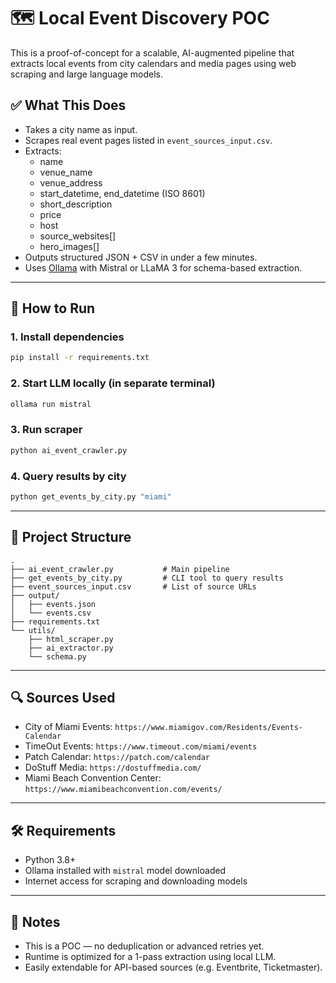 # 🗺️ Local Event Discovery POC

This is a proof-of-concept for a scalable, AI-augmented pipeline that extracts local events from city calendars and media pages using web scraping and large language models.

## ✅ What This Does

- Takes a city name as input.
- Scrapes real event pages listed in `event_sources_input.csv`.
- Extracts:
  - name
  - venue_name
  - venue_address
  - start_datetime, end_datetime (ISO 8601)
  - short_description
  - price
  - host
  - source_websites[]
  - hero_images[]
- Outputs structured JSON + CSV in under a few minutes.
- Uses [Ollama](https://ollama.com/) with Mistral or LLaMA 3 for schema-based extraction.

---

## 🚀 How to Run

### 1. Install dependencies
```bash
pip install -r requirements.txt
```

### 2. Start LLM locally (in separate terminal)
```bash
ollama run mistral
```

### 3. Run scraper
```bash
python ai_event_crawler.py
```

### 4. Query results by city
```bash
python get_events_by_city.py "miami"
```

---

## 📂 Project Structure

```
.
├── ai_event_crawler.py           # Main pipeline
├── get_events_by_city.py         # CLI tool to query results
├── event_sources_input.csv       # List of source URLs
├── output/
│   ├── events.json
│   └── events.csv
├── requirements.txt
└── utils/
    ├── html_scraper.py
    ├── ai_extractor.py
    └── schema.py
```

---

## 🔍 Sources Used

- City of Miami Events: `https://www.miamigov.com/Residents/Events-Calendar`
- TimeOut Events: `https://www.timeout.com/miami/events`
- Patch Calendar: `https://patch.com/calendar`
- DoStuff Media: `https://dostuffmedia.com/`
- Miami Beach Convention Center: `https://www.miamibeachconvention.com/events/`

---

## 🛠 Requirements

- Python 3.8+
- Ollama installed with `mistral` model downloaded
- Internet access for scraping and downloading models

---

## 📌 Notes

- This is a POC — no deduplication or advanced retries yet.
- Runtime is optimized for a 1-pass extraction using local LLM.
- Easily extendable for API-based sources (e.g. Eventbrite, Ticketmaster).